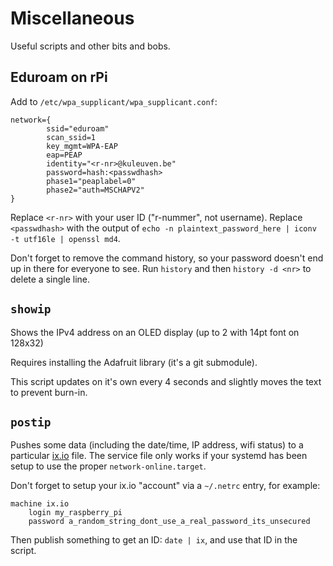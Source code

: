 # Miscellaneous

Useful scripts and other bits and bobs.

## Eduroam on rPi

Add to `/etc/wpa_supplicant/wpa_supplicant.conf`:

```text
network={
        ssid="eduroam"
        scan_ssid=1
        key_mgmt=WPA-EAP
        eap=PEAP
        identity="<r-nr>@kuleuven.be"
        password=hash:<passwdhash>
        phase1="peaplabel=0"
        phase2="auth=MSCHAPV2"
}
```

Replace `<r-nr>` with your user ID ("r-nummer", not username).
Replace `<passwdhash>` with the output of `echo -n plaintext_password_here | iconv -t utf16le | openssl md4`.

Don't forget to remove the command history, so your password doesn't end up in there for everyone to see.
Run `history` and then `history -d <nr>` to delete a single line.   

## `showip`

Shows the IPv4 address on an OLED display (up to 2 with 14pt font on 128x32)

Requires installing the Adafruit library (it's a git submodule).

This script updates on it's own every 4 seconds and slightly moves the text to prevent burn-in.

## `postip`

Pushes some data (including the date/time, IP address, wifi status) to a particular [ix.io](http://ix.io) file.
The service file only works if your systemd has been setup to use the proper `network-online.target`.

Don't forget to setup your ix.io "account" via a `~/.netrc` entry, for example:

```text
machine ix.io
    login my_raspberry_pi
    password a_random_string_dont_use_a_real_password_its_unsecured
```

Then publish something to get an ID: `date | ix`, and use that ID in the script.
